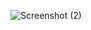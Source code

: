 ![Screenshot (2)](https://user-images.githubusercontent.com/91766087/231662455-0b759454-cac0-4b99-ad72-324b75d72093.png)
